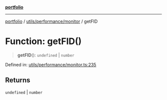 [**portfolio**](../../../../README.md)

***

[portfolio](../../../../modules.md) / [utils/performance/monitor](../README.md) / getFID

# Function: getFID()

> **getFID**(): `undefined` \| `number`

Defined in: [utils/performance/monitor.ts:235](https://github.com/tnorlund/Portfolio/blob/db7adfbc707b1ab29ec50bf548756e0879dcb52e/portfolio/utils/performance/monitor.ts#L235)

## Returns

`undefined` \| `number`
